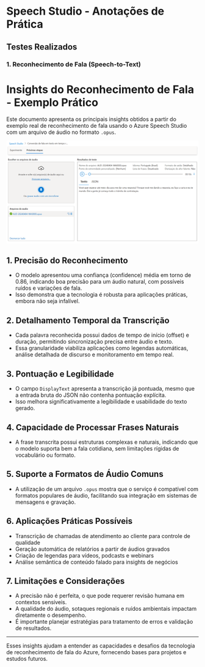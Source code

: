 # Speech Studio - Anotações de Prática

## Testes Realizados

### 1. Reconhecimento de Fala (Speech-to-Text)

# Insights do Reconhecimento de Fala - Exemplo Prático

Este documento apresenta os principais insights obtidos a partir do exemplo real de reconhecimento de fala usando o Azure Speech Studio com um arquivo de áudio no formato `.opus`.

![alt text](Conversão_de_fala_em_texto_em_tempo_real.png)

## 1. Precisão do Reconhecimento

- O modelo apresentou uma confiança (confidence) média em torno de 0.86, indicando boa precisão para um áudio natural, com possíveis ruídos e variações de fala.
- Isso demonstra que a tecnologia é robusta para aplicações práticas, embora não seja infalível.

## 2. Detalhamento Temporal da Transcrição

- Cada palavra reconhecida possui dados de tempo de início (offset) e duração, permitindo sincronização precisa entre áudio e texto.
- Essa granularidade viabiliza aplicações como legendas automáticas, análise detalhada de discurso e monitoramento em tempo real.

## 3. Pontuação e Legibilidade

- O campo `DisplayText` apresenta a transcrição já pontuada, mesmo que a entrada bruta do JSON não contenha pontuação explícita.
- Isso melhora significativamente a legibilidade e usabilidade do texto gerado.

## 4. Capacidade de Processar Frases Naturais

- A frase transcrita possui estruturas complexas e naturais, indicando que o modelo suporta bem a fala cotidiana, sem limitações rígidas de vocabulário ou formato.

## 5. Suporte a Formatos de Áudio Comuns

- A utilização de um arquivo `.opus` mostra que o serviço é compatível com formatos populares de áudio, facilitando sua integração em sistemas de mensagens e gravação.

## 6. Aplicações Práticas Possíveis

- Transcrição de chamadas de atendimento ao cliente para controle de qualidade
- Geração automática de relatórios a partir de áudios gravados
- Criação de legendas para vídeos, podcasts e webinars
- Análise semântica de conteúdo falado para insights de negócios

## 7. Limitações e Considerações

- A precisão não é perfeita, o que pode requerer revisão humana em contextos sensíveis.
- A qualidade do áudio, sotaques regionais e ruídos ambientais impactam diretamente o desempenho.
- É importante planejar estratégias para tratamento de erros e validação de resultados.

---

Esses insights ajudam a entender as capacidades e desafios da tecnologia de reconhecimento de fala do Azure, fornecendo bases para projetos e estudos futuros.

